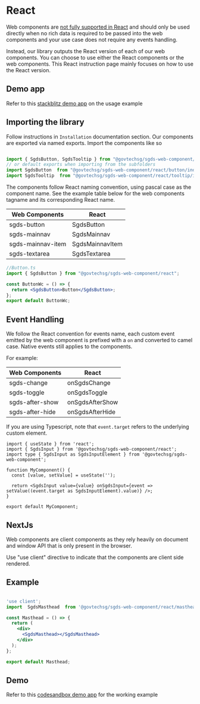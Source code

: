 # React

Web components are [not fully supported in React](https://custom-elements-everywhere.com/#react) and should only be used directly when no rich data is required to be passed into the web components and your use case does not require any events handling.

Instead, our library outputs the React version of each of our web components. You can choose to use either the React components or the web components. This React instruction page mainly focuses on how to use the React version.

## Demo app 

Refer to this [stackblitz demo app](https://stackblitz.com/edit/vitejs-vite-gebvf5) on the usage example 

## Importing the library

Follow instructions in `Installation` documentation section.
Our components are exported via named exports. Import the components like so

```js

import { SgdsButton, SgdsTooltip } from "@govtechsg/sgds-web-component/react";
// or default exports when importing from the subfolders
import SgdsButton  from "@govtechsg/sgds-web-component/react/button/index.js";
import SgdsTooltip  from "@govtechsg/sgds-web-component/react/tooltip/index.js";

```

The components follow React naming convention, using pascal case as the component name. See the example table below for the web components tagname and its corresponding React name.

| Web Components    | React           |
| ----------------- | --------------- |
| sgds-button       | SgdsButton      |
| sgds-mainnav      | SgdsMainnav     |
| sgds-mainnav-item | SgdsMainnavItem |
| sgds-textarea     | SgdsTextarea    |

```jsx
//Button.ts
import { SgdsButton } from "@govtechsg/sgds-web-component/react";

const ButtonWc = () => {
  return <SgdsButton>Button</SgdsButton>;
};
export default ButtonWc;
```

## Event Handling

We follow the React convention for events name, each custom event emitted by the web component is prefixed with a `on` and converted to camel case. Native events still applies to the components.

For example:

| Web Components  | React           |
| --------------- | --------------- |
| sgds-change     | onSgdsChange    |
| sgds-toggle     | onSgdsToggle    |
| sgds-after-show | onSgdsAfterShow |
| sgds-after-hide | onSgdsAfterHide |

If you are using Typescript, note that `event.target` refers to the underlying custom element. 

```tsx
import { useState } from 'react';
import { SgdsInput } from '@govtechsg/sgds-web-component/react';
import type { SgdsInput as SgdsInputElement } from '@govtechsg/sgds-web-component';

function MyComponent() {
  const [value, setValue] = useState('');

  return <SgdsInput value={value} onSgdsInput={event => setValue((event.target as SgdsInputElement).value)} />;
}

export default MyComponent;

```

## NextJs

Web components are client components as they rely heavily on document and window API that is only present in the browser. 

Use "use client" directive to indicate that the components are client side rendered. 

## Example

```jsx

'use client';
import  SgdsMasthead  from '@govtechsg/sgds-web-component/react/masthead/index.js';

const Masthead = () => {
  return (
    <div>
      <SgdsMasthead></SgdsMasthead>
    </div>
  );
};

export default Masthead;

```

## Demo 

Refer to this [codesandbox demo app](https://codesandbox.io/p/devbox/github/clukhei/next-with-sgds-web-component/tree/main/
) for the working example 